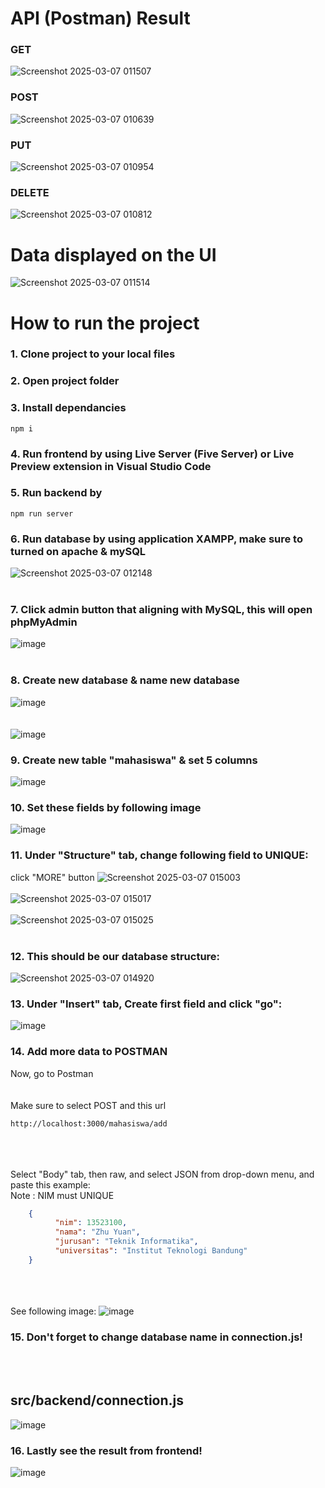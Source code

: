# API (Postman) Result
### GET
![Screenshot 2025-03-07 011507](https://github.com/user-attachments/assets/63f59aa6-2515-4c9e-a511-96d626fa3f2c)


### POST
![Screenshot 2025-03-07 010639](https://github.com/user-attachments/assets/8d5355b8-4aa8-4f93-a207-a6f736ff1df6)


### PUT
![Screenshot 2025-03-07 010954](https://github.com/user-attachments/assets/e9de8e5e-3eb1-4856-8cbc-85f322c012be)


### DELETE
![Screenshot 2025-03-07 010812](https://github.com/user-attachments/assets/9169c1df-821c-4660-8ce2-be1edb146ba3)


# Data displayed on the UI

![Screenshot 2025-03-07 011514](https://github.com/user-attachments/assets/a5ea8aca-2529-4269-820a-abd9fee73274)


# How to run the project

### 1. Clone project to your local files
### 2. Open project folder
### 3. Install dependancies
   ```
   npm i
   ```
### 4. Run frontend by using Live Server (Five Server) or Live Preview extension in Visual Studio Code
### 5. Run backend by
   ```
   npm run server
   ```
### 6. Run database by using application XAMPP, make sure to turned on apache & mySQL
   ![Screenshot 2025-03-07 012148](https://github.com/user-attachments/assets/e689fd44-5753-485f-9fa1-d4d7e85b5f90)
      <br/>   <br/>
### 7. Click admin button that aligning with MySQL, this will open phpMyAdmin
   ![image](https://github.com/user-attachments/assets/f202dc7c-87ab-4edb-8bf8-b2081b2b5230)
      <br/>   <br/>
### 8. Create new database & name new database
  
  ![image](https://github.com/user-attachments/assets/a27b60c0-90c3-445d-8724-a90b7c2d6138)
   <br> <br> <br>
  ![image](https://github.com/user-attachments/assets/33b93b2f-0947-4eea-b252-66f8a72e2920)


### 9. Create new table "mahasiswa" & set 5 columns
  ![image](https://github.com/user-attachments/assets/cb1bd375-74d3-4889-a708-baed6c800f11)
### 10. Set these fields by following image 
  ![image](https://github.com/user-attachments/assets/a6e3c525-7b50-4001-9de9-2888b802e7fa)
### 11. Under "Structure" tab, change following field to UNIQUE:
   click "MORE" button
   ![Screenshot 2025-03-07 015003](https://github.com/user-attachments/assets/75aa6fde-40a2-4b5e-b256-5d6585408c37)
   <br> <br>
  ![Screenshot 2025-03-07 015017](https://github.com/user-attachments/assets/3baba4bf-d061-4bd4-99b4-c92289a9a3d4)
     <br> <br>
    ![Screenshot 2025-03-07 015025](https://github.com/user-attachments/assets/936c4ac3-d25e-474f-90a0-701e594afa21)
     <br> <br>
### 12. This should be our database structure:
   ![Screenshot 2025-03-07 014920](https://github.com/user-attachments/assets/51ef3c65-74f2-49d4-a1c2-fbe8454cc027)
### 13. Under "Insert" tab, Create first field and click "go":
  ![image](https://github.com/user-attachments/assets/bbeaff60-f100-4b71-82d7-f9d41793cea2)

### 14. Add more data to POSTMAN
Now, go to Postman 
<br> <br> <br>
Make sure to select POST and this url
```
http://localhost:3000/mahasiswa/add
```
<br> <br> <br>
Select "Body" tab, then raw, and select JSON from drop-down menu, and paste this example:
<br>
Note : NIM must UNIQUE
  ```json
      {
            "nim": 13523100,
            "nama": "Zhu Yuan",
            "jurusan": "Teknik Informatika",
            "universitas": "Institut Teknologi Bandung"
      }
  ```
<br><br><br>
See following image:
![image](https://github.com/user-attachments/assets/f5558249-5960-494a-bfb1-9c61d3f13c2d)

### 15. Don't forget to change database name in connection.js!
<br><br>
<h2>src/backend/connection.js</h4>


![image](https://github.com/user-attachments/assets/2925ca08-26d8-489b-a387-641738502bc7)

### 16. Lastly see the result from frontend!
![image](https://github.com/user-attachments/assets/7fa51e78-7720-4741-ac18-9ef4895f24b0)





